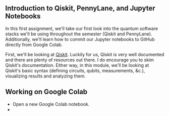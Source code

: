 ## Introduction to Qiskit, PennyLane, and Jupyter Notebooks
In this first assignment, we'll take our first look into the quantum software stacks we'll be using throughout the semester (Qiskit and PennyLane). Additionally, we'll learn how to commit our Jupyter notebooks to GitHub directly from Google Colab.

First, we'll be looking at [Qiskit](https://docs.quantum.ibm.com/guides). Luckily for us, Qiskit is very well documented and there are plenty of resources out there. I do encourage you to skim Qiskit's documentation. Either way, in this module, we'll be looking at Qiskit's basic syntax (defining circuits, qubits, measurements, &c.), visualizing results and analyzing them.

## Working on Google Colab

- Open a new Google Colab notebook.
- 
